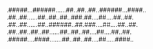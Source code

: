 
.#####...######......##..##..##..######...####..
.##..##......##..##..##..###.##....##....##..##.
.##..##......##..######..##.###....##....##..##.
.##..##..##..##......##..##..##....##....##..##.
.#####....####.......##..##..##....##.....####..
